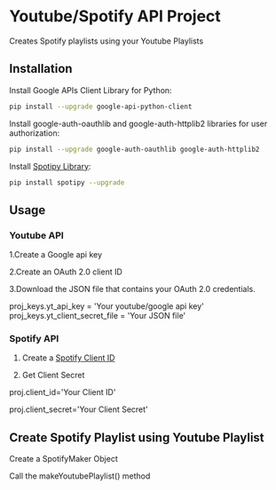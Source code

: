 # Youtube/Spotify API Project
Creates Spotify playlists using your Youtube Playlists
## Installation
Install Google APIs Client Library for Python:
```bash
pip install --upgrade google-api-python-client
```
Install google-auth-oauthlib and google-auth-httplib2 libraries for user authorization:
```bash
pip install --upgrade google-auth-oauthlib google-auth-httplib2
```
Install [Spotipy Library](https://github.com/plamere/spotipy):
```bash
pip install spotipy --upgrade
```

## Usage
### Youtube API
1.Create a Google api key

2.Create an OAuth 2.0 client ID

3.Download the JSON file that contains your OAuth 2.0 credentials.

proj_keys.yt_api_key = 'Your youtube/google api key'
proj_keys.yt_client_secret_file = 'Your JSON file'
### Spotify API
1. Create a [Spotify Client ID](https://developer.spotify.com/dashboard/login)

2. Get Client Secret

proj.client_id='Your Client ID'

proj.client_secret='Your Client Secret'

## Create Spotify Playlist using Youtube Playlist
Create a SpotifyMaker Object

Call the makeYoutubePlaylist() method 

